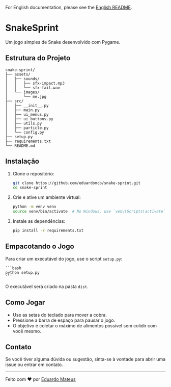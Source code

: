 For English documentation, please see the [English README](../README.md).

# SnakeSprint

Um jogo simples de Snake desenvolvido com Pygame.

## Estrutura do Projeto

```
snake-sprint/
├── assets/
│   ├── sounds/
│   │   ├── sfx-impact.mp3
│   │   └── sfx-fail.wav
│   └── images/
│       └── me.jpg
├── src/
│   ├── __init__.py
│   ├── main.py
│   ├── ui_menus.py
│   ├── ui_buttons.py
│   ├── utils.py
│   ├── particle.py
│   └── config.py
├── setup.py
├── requirements.txt
└── README.md
```

## Instalação

1. Clone o repositório:

    ```bash
    git clone https://github.com/eduardomcb/snake-sprint.git
    cd snake-sprint
    ```

2. Crie e ative um ambiente virtual:

    ```bash
    python -m venv venv
    source venv/bin/activate  # No Windows, use `venv\Scripts\activate`
    ```

3. Instale as dependências:

    ```bash
    pip install -r requirements.txt
    ```

## Empacotando o Jogo

Para criar um executável do jogo, use o script `setup.py`:

    ```bash
    python setup.py
    ```

O executável será criado na pasta `dist`.

## Como Jogar

- Use as setas do teclado para mover a cobra.
- Pressione a barra de espaço para pausar o jogo.
- O objetivo é coletar o máximo de alimentos possível sem colidir com você mesmo.

## Contato

Se você tiver alguma dúvida ou sugestão, sinta-se à vontade para abrir uma issue ou entrar em contato.

---

Feito com ❤️ por [Eduardo Mateus](https://github.com/eduardomcb)
